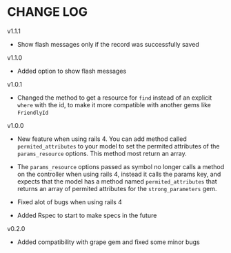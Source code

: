 **CHANGE LOG**
===================

v1.1.1

* Show flash messages only if the record was successfully saved

v1.1.0

* Added option to show flash messages

v1.0.1

* Changed the method to get a resource for `find` instead of an explicit `where` with the id, to make it more compatible with another gems like `FriendlyId`


v1.0.0

* New feature when using rails 4. You can add method called `permited_attributes` to your model to set the permited attributes of the `params_resource` options. This method most return an array.

* The `params_resource` options passed as symbol no longer calls a method on the controller when using rails 4, instead it calls the params key, and expects that the model has a method named `permited_attributes` that returns an array of permited attributes for the `strong_parameters` gem.
* Fixed alot of bugs when using rails 4
* Added Rspec to start to make specs in the future

v0.2.0

* Added compatibility with grape gem and fixed some minor bugs
